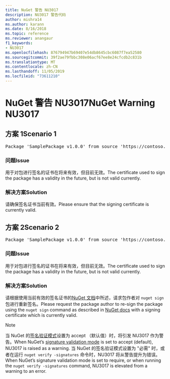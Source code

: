 ```yaml
---
title: NuGet 警告 NU3017
description: NU3017 警告代码
author: mishra14
ms.author: karann
ms.date: 8/16/2018
ms.topic: reference
ms.reviewer: anangaur
f1_keywords:
- NU3017
ms.openlocfilehash: 876794947b69407e54db8645cbc6087f7ea52580
ms.sourcegitcommit: 39f2ae79fbbc308e06acf67ee8e24cfcdb2c831b
ms.translationtype: MT
ms.contentlocale: zh-CN
ms.lasthandoff: 11/05/2019
ms.locfileid: "73611210"
---
```

# <a name="nuget-warning-nu3017"></a><span data-ttu-id="be372-103">NuGet 警告 NU3017</span><span class="sxs-lookup"><span data-stu-id="be372-103">NuGet Warning NU3017</span></span>

## <a name="scenario-1"></a><span data-ttu-id="be372-104">方案 1</span><span class="sxs-lookup"><span data-stu-id="be372-104">Scenario 1</span></span>

<pre>Package 'SamplePackage v1.0.0' from source 'https://contoso.com/index.json': The signing certificate is not yet valid.</pre>

### <a name="issue"></a><span data-ttu-id="be372-105">问题</span><span class="sxs-lookup"><span data-stu-id="be372-105">Issue</span></span>

<span data-ttu-id="be372-106">用于对包进行签名的证书在将来有效，但目前无效。</span><span class="sxs-lookup"><span data-stu-id="be372-106">The certificate used to sign the package has a validity in the future, but is not valid currently.</span></span>


### <a name="solution"></a><span data-ttu-id="be372-107">解决方案</span><span class="sxs-lookup"><span data-stu-id="be372-107">Solution</span></span>

<span data-ttu-id="be372-108">请确保签名证书当前有效。</span><span class="sxs-lookup"><span data-stu-id="be372-108">Please ensure that the signing certificate is currently valid.</span></span>



## <a name="scenario-2"></a><span data-ttu-id="be372-109">方案 2</span><span class="sxs-lookup"><span data-stu-id="be372-109">Scenario 2</span></span>

<pre>Package 'SamplePackage v1.0.0' from source 'https://contoso.com/index.json': The primary signature's certificate is not yet valid.</pre>

### <a name="issue"></a><span data-ttu-id="be372-110">问题</span><span class="sxs-lookup"><span data-stu-id="be372-110">Issue</span></span>

<span data-ttu-id="be372-111">用于对包进行签名的证书在将来有效，但目前无效。</span><span class="sxs-lookup"><span data-stu-id="be372-111">The certificate used to sign the package has a validity in the future, but is not valid currently.</span></span>


### <a name="solution"></a><span data-ttu-id="be372-112">解决方案</span><span class="sxs-lookup"><span data-stu-id="be372-112">Solution</span></span>

<span data-ttu-id="be372-113">请根据使用当前有效的签名证书的[NuGet 文档](https://docs.microsoft.com/nuget/create-packages/sign-a-package)中所述，请求包作者对 `nuget sign` 包进行重新签名。</span><span class="sxs-lookup"><span data-stu-id="be372-113">Please request the package author to re-sign the package using the `nuget sign` command as described in [NuGet docs](https://docs.microsoft.com/nuget/create-packages/sign-a-package) with a signing certificate which is currently valid.</span></span>


> [!Note]
> <span data-ttu-id="be372-114">当 NuGet 的[签名验证模式](https://docs.microsoft.com/nuget/consume-packages/installing-signed-packages#configure-package-signature-requirements)设置为 accept （默认值）时，将引发 NU3017 作为警告。</span><span class="sxs-lookup"><span data-stu-id="be372-114">When NuGet’s [signature validation mode](https://docs.microsoft.com/nuget/consume-packages/installing-signed-packages#configure-package-signature-requirements) is set to accept (default), NU3017 is raised as a warning.</span></span> <span data-ttu-id="be372-115">当 NuGet 的签名验证模式设置为 "必需" 时，或者在运行 `nuget verify -signatures` 命令时，NU3017 将从警告提升为错误。</span><span class="sxs-lookup"><span data-stu-id="be372-115">When NuGet’s signature validation mode is set to require, or when running the `nuget verify -signatures` command, NU3017 is elevated from a warning to an error.</span></span> 